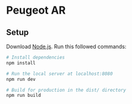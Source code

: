 # Peugeot AR

## Setup
Download [Node.js](https://nodejs.org/en/download/).
Run this followed commands:

``` bash
# Install dependencies
npm install

# Run the local server at localhost:8080
npm run dev

# Build for production in the dist/ directory
npm run build
```
